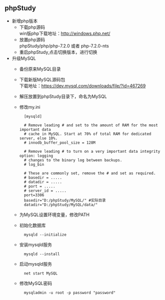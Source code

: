 ## phpStudy
- 新增php版本
	- 下载php源码  
	win版php下载地址：http://windows.php.net/
	- 放置php源码  
	phpStudy/php/php-7.2.0 或者 php-7.2.0-nts
	- 重启phpStudy,点击切换版本，进行切换
- 升级MySQL
	- 备份原来MySQL目录
	- 下载新版MySQL源码包  
	下载地址：https://dev.mysql.com/downloads/file/?id=467269
	- 解压放置到phpStudy目录下，命名为MySQL
	- 修改my.ini
	
			[mysqld]

			# Remove leading # and set to the amount of RAM for the most important data
			# cache in MySQL. Start at 70% of total RAM for dedicated server, else 10%.
			# innodb_buffer_pool_size = 128M
			
			# Remove leading # to turn on a very important data integrity option: logging
			# changes to the binary log between backups.
			# log_bin
			
			# These are commonly set, remove the # and set as required.
			# basedir = .....
			# datadir = .....
			# port = .....
			# server_id = .....
			port=3306
			basedir="D:/phpStudy/MySQL/" #实际目录
			datadir="D:/phpStudy/MySQL/data/"
	- 为MySQL设置环境变量，修改PATH
	- 初始化数据库
	
			mysqld --initialize
	- 安装mysqld服务
	
			mysqld --install
	- 启动mysqld服务
	
			net start MySQL		
	- 修改MySQL密码
	
			mysqladmin -u root -p password "password"